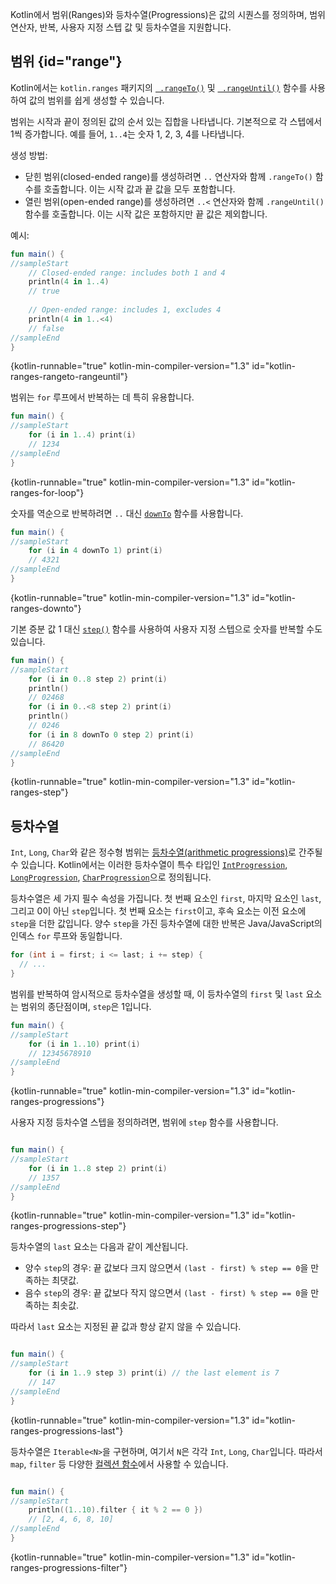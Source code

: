 [//]: # (title: 범위와 등차수열)

Kotlin에서 범위(Ranges)와 등차수열(Progressions)은 값의 시퀀스를 정의하며, 범위 연산자, 반복, 사용자 지정 스텝 값 및 등차수열을 지원합니다.

## 범위 {id="range"}

Kotlin에서는 `kotlin.ranges` 패키지의 [` .rangeTo()`](https://kotlinlang.org/api/latest/jvm/stdlib/kotlin.ranges/range-to.html) 및 [` .rangeUntil()`](https://kotlinlang.org/api/latest/jvm/stdlib/kotlin.ranges/range-until.html) 함수를 사용하여 값의 범위를 쉽게 생성할 수 있습니다.

범위는 시작과 끝이 정의된 값의 순서 있는 집합을 나타냅니다. 기본적으로 각 스텝에서 1씩 증가합니다. 예를 들어, `1..4`는 숫자 1, 2, 3, 4를 나타냅니다.

생성 방법:

*   닫힌 범위(closed-ended range)를 생성하려면 `..` 연산자와 함께 `.rangeTo()` 함수를 호출합니다. 이는 시작 값과 끝 값을 모두 포함합니다.
*   열린 범위(open-ended range)를 생성하려면 `..<` 연산자와 함께 `.rangeUntil()` 함수를 호출합니다. 이는 시작 값은 포함하지만 끝 값은 제외합니다.

예시:

```kotlin
fun main() {
//sampleStart
    // Closed-ended range: includes both 1 and 4
    println(4 in 1..4)
    // true
    
    // Open-ended range: includes 1, excludes 4
    println(4 in 1..<4)
    // false
//sampleEnd
}
```
{kotlin-runnable="true" kotlin-min-compiler-version="1.3" id="kotlin-ranges-rangeto-rangeuntil"}

범위는 `for` 루프에서 반복하는 데 특히 유용합니다.

```kotlin
fun main() {
//sampleStart
    for (i in 1..4) print(i)
    // 1234
//sampleEnd
}
```
{kotlin-runnable="true" kotlin-min-compiler-version="1.3" id="kotlin-ranges-for-loop"}

숫자를 역순으로 반복하려면 `..` 대신 [`downTo`](https://kotlinlang.org/api/latest/jvm/stdlib/kotlin.ranges/down-to.html) 함수를 사용합니다.

```kotlin
fun main() {
//sampleStart
    for (i in 4 downTo 1) print(i)
    // 4321
//sampleEnd
}
```
{kotlin-runnable="true" kotlin-min-compiler-version="1.3" id="kotlin-ranges-downto"}

기본 증분 값 1 대신 [`step()`](https://kotlinlang.org/api/latest/jvm/stdlib/kotlin.ranges/step.html) 함수를 사용하여 사용자 지정 스텝으로 숫자를 반복할 수도 있습니다.

```kotlin
fun main() {
//sampleStart
    for (i in 0..8 step 2) print(i)
    println()
    // 02468
    for (i in 0..<8 step 2) print(i)
    println()
    // 0246
    for (i in 8 downTo 0 step 2) print(i)
    // 86420
//sampleEnd
}
```
{kotlin-runnable="true" kotlin-min-compiler-version="1.3" id="kotlin-ranges-step"}

## 등차수열

`Int`, `Long`, `Char`와 같은 정수형 범위는 [등차수열(arithmetic progressions)](https://en.wikipedia.org/wiki/Arithmetic_progression)로 간주될 수 있습니다. Kotlin에서는 이러한 등차수열이 특수 타입인 [`IntProgression`](https://kotlinlang.org/api/latest/jvm/stdlib/kotlin.ranges/-int-progression/index.html), [`LongProgression`](https://kotlinlang.org/api/latest/jvm/stdlib/kotlin.ranges/-long-progression/index.html), [`CharProgression`](https://kotlinlang.org/api/latest/jvm/stdlib/kotlin.ranges/-char-progression/index.html)으로 정의됩니다.

등차수열은 세 가지 필수 속성을 가집니다. 첫 번째 요소인 `first`, 마지막 요소인 `last`, 그리고 0이 아닌 `step`입니다. 첫 번째 요소는 `first`이고, 후속 요소는 이전 요소에 `step`을 더한 값입니다. 양수 `step`을 가진 등차수열에 대한 반복은 Java/JavaScript의 인덱스 `for` 루프와 동일합니다.

```java
for (int i = first; i <= last; i += step) {
  // ...
}
```

범위를 반복하여 암시적으로 등차수열을 생성할 때, 이 등차수열의 `first` 및 `last` 요소는 범위의 종단점이며, `step`은 1입니다.

```kotlin
fun main() {
//sampleStart
    for (i in 1..10) print(i)
    // 12345678910
//sampleEnd
}
```
{kotlin-runnable="true" kotlin-min-compiler-version="1.3" id="kotlin-ranges-progressions"}

사용자 지정 등차수열 스텝을 정의하려면, 범위에 `step` 함수를 사용합니다.

```kotlin

fun main() {
//sampleStart
    for (i in 1..8 step 2) print(i)
    // 1357
//sampleEnd
}
```
{kotlin-runnable="true" kotlin-min-compiler-version="1.3" id="kotlin-ranges-progressions-step"}

등차수열의 `last` 요소는 다음과 같이 계산됩니다.
*   양수 `step`의 경우: 끝 값보다 크지 않으면서 `(last - first) % step == 0`을 만족하는 최댓값.
*   음수 `step`의 경우: 끝 값보다 작지 않으면서 `(last - first) % step == 0`을 만족하는 최솟값.

따라서 `last` 요소는 지정된 끝 값과 항상 같지 않을 수 있습니다.

```kotlin

fun main() {
//sampleStart
    for (i in 1..9 step 3) print(i) // the last element is 7
    // 147
//sampleEnd
}
```
{kotlin-runnable="true" kotlin-min-compiler-version="1.3" id="kotlin-ranges-progressions-last"}

등차수열은 `Iterable<N>`을 구현하며, 여기서 `N`은 각각 `Int`, `Long`, `Char`입니다. 따라서 `map`, `filter` 등 다양한 [컬렉션 함수](collection-operations.md)에서 사용할 수 있습니다.

```kotlin

fun main() {
//sampleStart
    println((1..10).filter { it % 2 == 0 })
    // [2, 4, 6, 8, 10]
//sampleEnd
}
```
{kotlin-runnable="true" kotlin-min-compiler-version="1.3" id="kotlin-ranges-progressions-filter"}